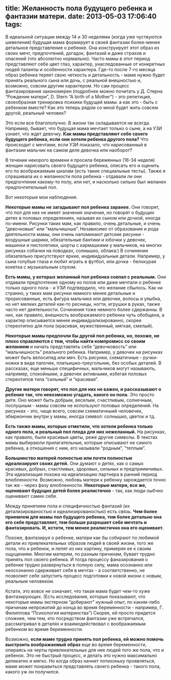 title: Желанность пола будущего ребенка и фантазии матери.
date: 2013-05-03 17:06:40
tags:
---

В идеальной ситуации между 14 и 30 неделями (когда уже чуствуются шевеления) будущая мама формирует в своей фантазии более-менее детальное представление о ребенке. Она конструирует этот образ из своих мечт, предпочтений, догадок, фантазий и даже страхов и опасений (что абсолютно нормально). Часто мамы в этот период представляют себе цвет глаз, характер, унаследованные от конкретных людей таланты и особенности характера. Где-то после 7-го месяца образ ребенка теряет свою четкость и детальность - маме нужно будет принять реального сына или дочь, с реальной внешностью и, возможно, совсем другим характером. Но сам процесс фантазирования закономерен (подробнее можно почитать у Д. Стерна “Рождение матери”, D. Stern “A birth of a Mother”) - это репетиция, своеобразная тренировка психики будущей мамы: а как это - быть с ребенком вместе? Как это теперь рядом со мной будет жить совсем другой, реальный человек?

Это если все благополучно. В жизни так складывается не всегда. Например, бывает, что будущая мама мечтает только о сыне, а на УЗИ узнает, что ждет девочку. **Как мамы представляют себе своего будущего ребенка, если они хотели ребенка другого пола?** Что происходит с мечтами, если УЗИ показало, что нарисованный в фантазии мальчик на самом деле девочка или наоборот?

В течении некорого времени я просила беременных (16-34 неделя) женщин нарисовать своего будущего ребенка, описать его и оценить его по воображаемым шкалам (есть такие специальные тесты). Также я спрашивала их о желанности пола ребенка - отдавали ли они предпочтения какому-то полу, или нет, и насколько сильно был желанен предпочтительный пол.

Вот некоторые мои наблюдения.

**Некоторые мамы не загадывают пол ребенка заранее.** Они говорят, что пол для них не имеет значения значения, но говорят о будущих детях в половых определениях, называя их сыном или дочкой, иногда по-имени. Рисунки таких мам, как правило, очень детальные, и очень “девочковые” или “мальчишные”. Независимо от образования и рода деятельности мамы, они очень напоминают детские рисунки - воздушные шарики, обязательные бантики и юбочки у девочек, машинки и пистолетики, шорты с кармашками у мальчиков, на многих рисунках собачки на поводках, солнышко, облака:) В сочинении обязательно присутствуют яркие, индивидуальные детали. Например, у сына голубые глаза и любит играть в футбол, или дочка - белокурая кокетка с музыкальным слухом.

**Есть мамы, у которых желанный пол ребенка совпал с реальным.** Они отдавали предпочтение одному из полов или даже мечтали о ребенке только одного пола - и УЗИ подтвердило, что желание сбылось. Как ни странно, у таких мам рисунки немного менее детальные и прорисованные, есть фигура мальчика или девочки, волосы и улыбка, но нет мелких деталей как-то ресницы, ногти, игрушки в руках, также часто нет деятельности. Сочинения тоже немного более сдержанны. В них, как правило, внешность воображаемого ребенка чуть обобщена, а характер описывается менее индивидуализированно, скорее стереотипно для пола (красивая, мужественный, мягкая, смелый).

**Некоторые мамы предпочли бы другой пол ребенка, но, похоже, не плохо справляются с тем, чтобы найти компромисс со своим желанием** и начать представлять себе “девочковость” или “мальчишность” реального ребенка. Например, у девочек на рисунках может быть велосипед или мяч. Есть рисунки, схематичные - ручки-ножки в виде палочек, платьишко-треугольник, без особых деталей. В рассказах, еще меньше специфичных, мальчиков могут называють, например, спокойными, а девочек активными, избегая половых стереотипов типа “сильный” и “красивая”.

**Другие матери говорят, что пол для них не важен, и рассказывают о ребенке так, что невозможно угадать, какого он пола.** Это просто дитя. Оно может быть добрым, веселым, счастливым, солнечным, послушным - мамы совсем не используют половых определений. На рисунках - это, чаще всего, совсем схематичныий человечек, эбмриончик внутри у мамы, иногда символ: солнышко, цветок и тд.

**Есть также мамы, которые отметили, что хотели ребенка только одного пола, и реальный пол плода для них нежеланный.** На рисунках, как правило, были красивые цветы, реже другие символы. В текстах мамы выбираюли прилагательные, которые описывают не самого ребенка, а отношения с ним, его называли “родным”, “теплым”.

**Большинство матерей полностью или почти полностью идеализируют своих детей.** Они думают о детях, как о самых красивых, добрых, счастливых, здоровых, сильных и предприимчивых. Эта идеализация похожа на идеализацию партнера в ранний период влюбленности. Возможно, любовь матери к ребенку зарождается точно так же - через фазу влюбленности. **Некоторые матери, все же, оценивают будущих детей более реалистично** - так, как люди оыбчно оценивают самих себя.

Между принятием пола и специфичностью фантазий (их детализированостью и идеализированостью) есть связь. **Чем более приемлем для мамы пол будущего ребенка, тем более детально она его себе представляет, тем больше разрешает себе мечтать и фантазировать. И, кстати, тем менее реалистично она его оценивает.**

Похоже, фантазируя о ребенке, матери как бы собирают по любимой детали из привлекательных образов людей в своей жизни, того же пола, что и ребенок, и лепят из них картину, примеряя ее к своим ощущениям. Многим матерям, по разным причинам, бувает трудно принять пол своего ребенка. И тогда процессу фаназирования о ребенке трудно развернуться в полную силу, мама осознанно или неосознанно сдерживает себя в мечтах - а соответственно, не позволяет себе запустить процесс подготовки к новой жизни с новым, реальным человеком.

Кстати, это вовсе не означает, что такая мама будет чем-то хуже фантазирующих. (Есть исследования, которые показывают, что некоторые мамы экстерном “добирают” нужный опыт, по каким-либо причинам непрожитий до конца во время беременности - например, Г. Филиппова “Психология материнства”) Скорее, ей просто придется сложнее, чем тем, кто посредством фантазии уже встречался, рассматривал в деталях и взаимодействовал с воображаемым ребенком во время беременности.

Возможно, **если маме трудно принять пол ребенка, ей можно помочь выстроить воображаемый образ** еще во время беременности, опираясь на черты привлекательных для нее людей того же пола, что и ребенок. Это не быстрый процесс, и делать это нужно максимально деликатно и мягко. Но когда образ начнет потихоньку проявляться, маме может понравиться представлять своего ребенка - такого пола, какого уж он получился.